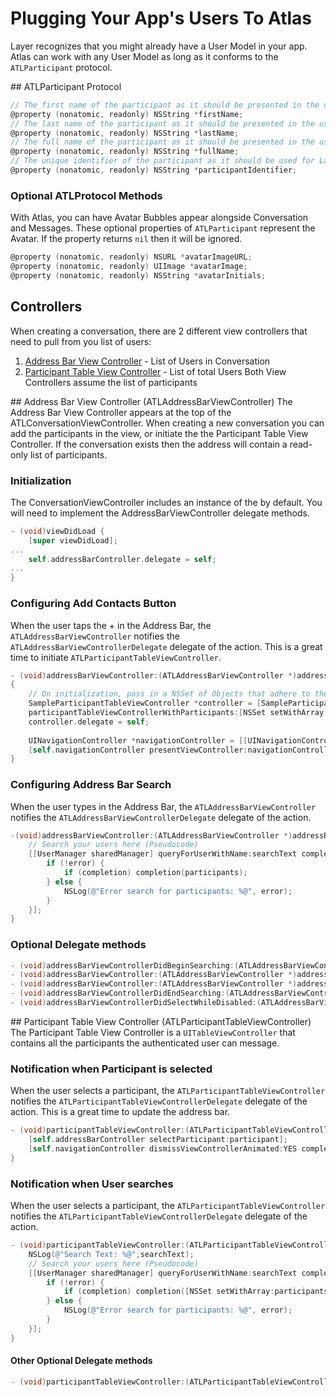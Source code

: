 # Plugging Your App's Users To Atlas
Layer recognizes that you might already have a User Model in your app.  Atlas can work with any User Model as long as it conforms to the `ATLParticipant` protocol.

##<a name="atlp"></a> ATLParticipant Protocol

```objective-c
// The first name of the participant as it should be presented in the user interface.
@property (nonatomic, readonly) NSString *firstName;
// The last name of the participant as it should be presented in the user interface.
@property (nonatomic, readonly) NSString *lastName;
// The full name of the participant as it should be presented in the user interface.
@property (nonatomic, readonly) NSString *fullName;
// The unique identifier of the participant as it should be used for Layer addressing. This identifier is issued by the Layer identity provider backend.
@property (nonatomic, readonly) NSString *participantIdentifier;
```

### Optional ATLProtocol Methods
With Atlas, you can have Avatar Bubbles appear alongside Conversation and Messages. These optional properties of `ATLParticipant` represent the Avatar. If the property returns `nil` then it will be ignored.
```objective-c
@property (nonatomic, readonly) NSURL *avatarImageURL;
@property (nonatomic, readonly) UIImage *avatarImage;
@property (nonatomic, readonly) NSString *avatarInitials;
```

## Controllers
When creating a conversation, there are 2 different view controllers that need to pull from you list of users:
1. [Address Bar View Controller](#abvc) - List of Users in Conversation
2. [Participant Table View Controller](#ptvc) - List of total Users 
Both View Controllers assume the list of participants

##<a name="abvc"></a> Address Bar View Controller (ATLAddressBarViewController)
The Address Bar View Controller appears at the top of the ATLConversationViewController. When creating a new conversation you can add the participants in the view, or initiate the the Participant Table View Controller. If the conversation exists then the address will contain a read-only list of participants.

### Initialization
The ConversationViewController includes an instance of the by default. You will need to implement the AddressBarViewController delegate methods. 
```objective-c
- (void)viewDidLoad {
    [super viewDidLoad];
...    
    self.addressBarController.delegate = self;
...
}
```

### Configuring Add Contacts Button
When the user taps the + in the Address Bar, the `ATLAddressBarViewController` notifies the `ATLAddressBarViewControllerDelegate` delegate of the action. This is a great time to initiate `ATLParticipantTableViewController`. 
```objective-c
- (void)addressBarViewController:(ATLAddressBarViewController *)addressBarViewController didTapAddContactsButton:(UIButton *)addContactsButton
{
    // On initialization, pass in a NSSet of Objects that adhere to the ATLParticipant Protocol    
    SampleParticipantTableViewController *controller = [SampleParticipantTableViewController 
    participantTableViewControllerWithParticipants:[NSSet setWithArray:users] sortType:ATLParticipantPickerSortTypeFirstName];
    controller.delegate = self;
    
    UINavigationController *navigationController = [[UINavigationController alloc] initWithRootViewController:controller];
    [self.navigationController presentViewController:navigationController animated:YES completion:nil];
}
```

### Configuring Address Bar Search
When the user types in the Address Bar, the `ATLAddressBarViewController` notifies the `ATLAddressBarViewControllerDelegate` delegate of the action. 
```objective-c
-(void)addressBarViewController:(ATLAddressBarViewController *)addressBarViewController searchForParticipantsMatchingText:(NSString *)searchText completion:(void (^)(NSArray *))completion {
    // Search your users here (Pseudocode)
    [[UserManager sharedManager] queryForUserWithName:searchText completion:^(NSArray *participants, NSError *error) {
        if (!error) {
            if (completion) completion(participants);
        } else {
            NSLog(@"Error search for participants: %@", error);
        }
    }];
}
```

### Optional Delegate methods
```objective-c
- (void)addressBarViewControllerDidBeginSearching:(ATLAddressBarViewController *)addressBarViewController;
- (void)addressBarViewController:(ATLAddressBarViewController *)addressBarViewController didSelectParticipant:(id<ATLParticipant>)participant;
- (void)addressBarViewController:(ATLAddressBarViewController *)addressBarViewController didRemoveParticipant:(id<ATLParticipant>)participant;
- (void)addressBarViewControllerDidEndSearching:(ATLAddressBarViewController *)addressBarViewController;
- (void)addressBarViewControllerDidSelectWhileDisabled:(ATLAddressBarViewController *)addressBarViewController;
```

##<a name="ptvc"></a> Participant Table View Controller  (ATLParticipantTableViewController)
The Participant Table View Controller is a `UITableViewController` that contains all the participants the authenticated user can message.

###  Notification when Participant is selected
When the user selects a participant, the `ATLParticipantTableViewController` notifies the `ATLParticipantTableViewControllerDelegate`  delegate of the action. This is a great time to update the address bar.
```objective-c
- (void)participantTableViewController:(ATLParticipantTableViewController *)participantTableViewController didSelectParticipant:(id<ATLParticipant>)participant {
    [self.addressBarController selectParticipant:participant];
    [self.navigationController dismissViewControllerAnimated:YES completion:nil];
}
```

###  Notification when User searches
When the user selects a participant, the `ATLParticipantTableViewController` notifies the `ATLParticipantTableViewControllerDelegate` delegate of the action.
```objective-c
- (void)participantTableViewController:(ATLParticipantTableViewController *)participantTableViewController didSearchWithString:(NSString *)searchText completion:(void (^)(NSSet *))completion {
    NSLog(@"Search Text: %@",searchText);
    // Search your users here (Pseudocode)
    [[UserManager sharedManager] queryForUserWithName:searchText completion:^(NSArray *participants, NSError *error) {
        if (!error) {
            if (completion) completion([NSSet setWithArray:participants]);
        } else {
            NSLog(@"Error search for participants: %@", error);
        }
    }];    
}
```

#### Other Optional Delegate methods
```objective-c
- (void)participantTableViewController:(ATLParticipantTableViewController *)participantTableViewController didDeselectParticipant:(id<ATLParticipant>)participant;
```